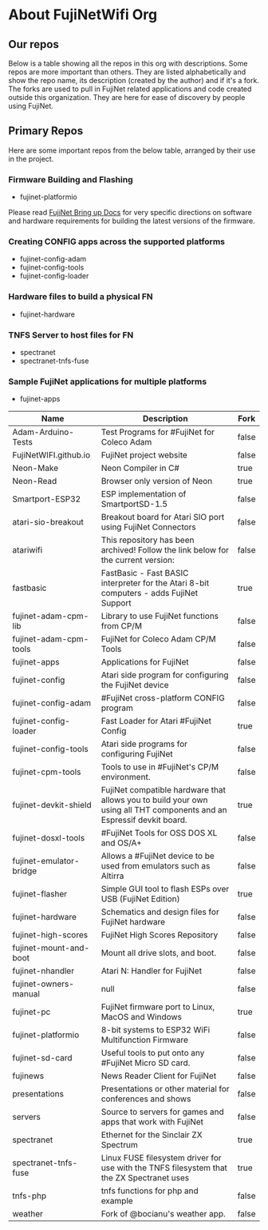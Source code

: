 # About FujiNetWifi Org

## Our repos
Below is a table showing all the repos in this org with descriptions. Some repos are more important than others. They are listed alphabetically and show the repo name, its description (created by the author) and if it's a fork. The forks are used to pull in FujiNet related applications and code created outside this organization. They are here for ease of discovery by people using FujiNet.

## Primary Repos
Here are some important repos from the below table, arranged by their use in the project.

### Firmware Building and Flashing
* fujinet-platformio

Please read  [FujiNet Bring up Docs](https://github.com/FujiNetWIFI/fujinet-platformio/wiki/Board-bring-up-for-FujiNet-Platform.IO-code/_edit) for very specific directions on software and hardware requirements for building the latest versions of the firmware.


### Creating CONFIG apps across the supported platforms
* fujinet-config-adam
* fujinet-config-tools
* fujinet-config-loader

### Hardware files to build a physical FN
* fujinet-hardware

### TNFS Server to host files for FN
* spectranet
* spectranet-tnfs-fuse

### Sample FujiNet applications for multiple platforms
* fujinet-apps


|Name                   |Description                                                                                                          |Fork |
|-----------------------|---------------------------------------------------------------------------------------------------------------------|-----|
|Adam-Arduino-Tests     |Test Programs for #FujiNet for Coleco Adam                                                                           |false|
|FujiNetWIFI.github.io  |FujiNet project website                                                                                              |false|
|Neon-Make              |Neon Compiler in C#                                                                                                  |true |
|Neon-Read              |Browser only version of Neon                                                                                         |true |
|Smartport-ESP32        |ESP implementation of SmartportSD-1.5                                                                                |false|
|atari-sio-breakout     |Breakout board for Atari SIO port using FujiNet Connectors                                                           |false|
|atariwifi              |This repository has been archived! Follow the link below for the current version:                                    |false|
|fastbasic              |FastBasic - Fast BASIC interpreter for the Atari 8-bit computers - adds FujiNet Support                              |true |
|fujinet-adam-cpm-lib   |Library to use FujiNet functions from CP/M                                                                           |false|
|fujinet-adam-cpm-tools |FujiNet for Coleco Adam CP/M Tools                                                                                   |false|
|fujinet-apps           |Applications for FujiNet                                                                                             |false|
|fujinet-config         |Atari side program for configuring the FujiNet device                                                                |false|
|fujinet-config-adam    |#FujiNet cross-platform CONFIG program                                                                               |false|
|fujinet-config-loader  |Fast Loader for Atari #FujiNet Config                                                                                |true |
|fujinet-config-tools   |Atari side programs for configuring FujiNet                                                                          |false|
|fujinet-cpm-tools      |Tools to use in #FujiNet's CP/M environment.                                                                         |false|
|fujinet-devkit-shield  |FujiNet compatible hardware that allows you to build your own using all THT components and an Espressif devkit board.|true |
|fujinet-dosxl-tools    |#FujiNet Tools for OSS DOS XL and OS/A+                                                                              |false|
|fujinet-emulator-bridge|Allows a #FujiNet device to be used from emulators such as Altirra                                                   |false|
|fujinet-flasher        |Simple GUI tool to flash ESPs over USB (FujiNet Edition)                                                             |true |
|fujinet-hardware       |Schematics and design files for FujiNet hardware                                                                     |false|
|fujinet-high-scores    |FujiNet High Scores Repository                                                                                       |false|
|fujinet-mount-and-boot |Mount all drive slots, and boot.                                                                                     |false|
|fujinet-nhandler       |Atari N: Handler for FujiNet                                                                                         |false|
|fujinet-owners-manual  |null                                                                                                                 |false|
|fujinet-pc             |FujiNet firmware port to Linux, MacOS and Windows                                                                    |true |
|fujinet-platformio     |8-bit systems to ESP32 WiFi Multifunction Firmware                                                                   |false|
|fujinet-sd-card        |Useful tools to put onto any #FujiNet Micro SD card.                                                                 |false|
|fujinews               |News Reader Client for FujiNet                                                                                       |false|
|presentations          |Presentations or other material for conferences and shows                                                            |false|
|servers                |Source to servers for games and apps that work with FujiNet                                                          |false|
|spectranet             |Ethernet for the Sinclair ZX Spectrum                                                                                |true |
|spectranet-tnfs-fuse   |Linux FUSE filesystem driver for use with the TNFS filesystem that the ZX Spectranet uses                            |true |
|tnfs-php               |tnfs functions for php and example                                                                                   |false|
|weather                |Fork of @bocianu's weather app.                                                                                      |false|

